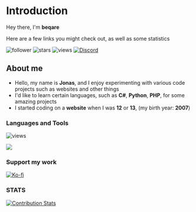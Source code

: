 # Introduction

Hey there, I'm **beqare**

Here are a few links you might check out, as well as some statistics

![follower](https://img.shields.io/github/followers/beqare?style=for-the-badge&labelColor=%23386a9c&color=%23609edb)
![stars](https://img.shields.io/github/stars/beqare?style=for-the-badge&labelColor=%23868c2d&color=%23e9f542)
![views](https://komarev.com/ghpvc/?username=beqare&style=for-the-badge&color=brightgreen)
[![Discord](https://img.shields.io/discord/905923786833006642?style=for-the-badge&label=DISCORD&logo=discord&logoColor=white)](https://beqare.de/discord)


## About me

- Hello, my name is **Jonas**, and I enjoy experimenting with various code projects such as websites and other things
- I'd like to learn certain languages, such as **C#**, **Python**, **PHP**, for some amazing projects
- I started coding on a **website** when I was **12** or **13**, (my birth year: **2007**)

### Languages and Tools

![views](https://skillicons.dev/icons?i=vscode,css,html,js,react,nodejs,python,csharp#&theme=dark)

![](https://hit.yhype.me/github/profile?user_id=92232204)

### Support my work

[![Ko-fi](https://storage.ko-fi.com/cdn/logomarkLogo.png)](https://ko-fi.com/beqare)

### STATS
[![Contribution Stats](https://next-github-tau.vercel.app/api/card?username=beqare)](https://github.com/beqare/)


